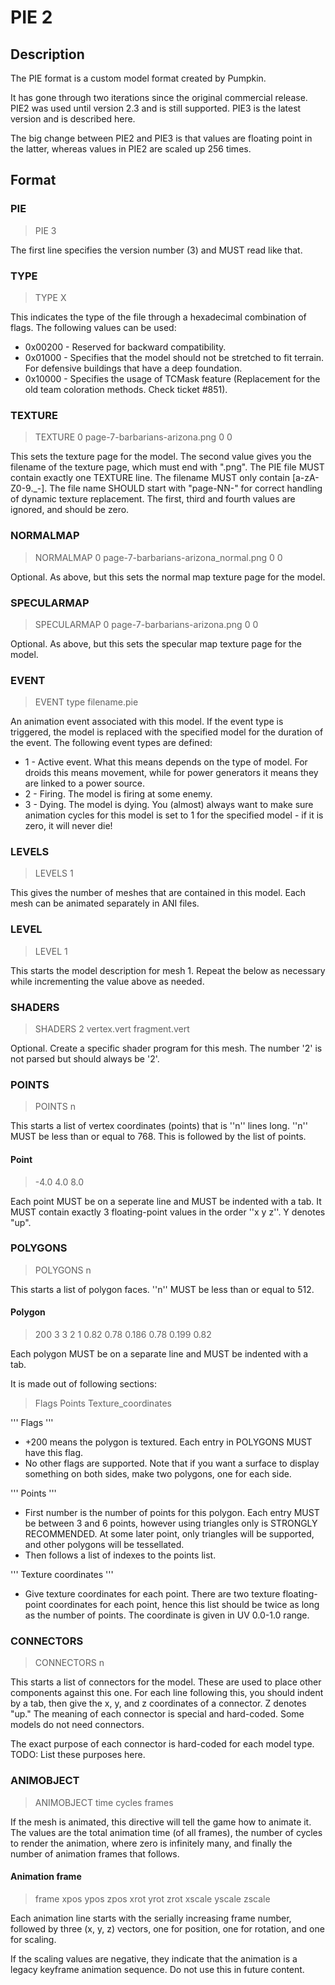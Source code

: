 PIE 2
=====

Description
-----------

The PIE format is a custom model format created by Pumpkin.

It has gone through two iterations since the original commercial release. PIE2 was
used until version 2.3 and is still supported. PIE3 is the latest version and is
described here.

The big change between PIE2 and PIE3 is that values are floating point in the latter,
whereas values in PIE2 are scaled up 256 times.

Format
------

### PIE

> PIE 3

The first line specifies the version number (3) and MUST read like that.

### TYPE

> TYPE X

This indicates the type of the file through a hexadecimal combination of flags. The following values can be used:
 * 0x00200  - Reserved for backward compatibility.
 * 0x01000  - Specifies that the model should not be stretched to fit terrain. For defensive buildings that have a deep foundation.
 * 0x10000  - Specifies the usage of TCMask feature (Replacement for the old team coloration methods. Check ticket #851).

### TEXTURE

> TEXTURE 0 page-7-barbarians-arizona.png 0 0

This sets the texture page for the model. The second value gives you the filename of the texture page, which must end with ".png". The PIE file MUST contain exactly one TEXTURE line. The filename MUST only contain [a-zA-Z0-9._\-]. The file name SHOULD start with "page-NN-" for correct handling of dynamic texture replacement. The first, third and fourth values are ignored, and should be zero.

### NORMALMAP

> NORMALMAP 0 page-7-barbarians-arizona_normal.png 0 0

Optional. As above, but this sets the normal map texture page for the model.

### SPECULARMAP

> SPECULARMAP 0 page-7-barbarians-arizona.png 0 0

Optional. As above, but this sets the specular map texture page for the model.

### EVENT

> EVENT type filename.pie

An animation event associated with this model. If the event type is triggered, the model is
replaced with the specified model for the duration of the event. The following event types are defined:

  * 1 - Active event. What this means depends on the type of model. For droids this means movement,
    while for power generators it means they are linked to a power source.
  * 2 - Firing. The model is firing at some enemy.
  * 3 - Dying. The model is dying. You (almost) always want to make sure animation cycles for this model is set to 1
    for the specified model - if it is zero, it will never die!

### LEVELS

> LEVELS 1

This gives the number of meshes that are contained in this model. Each mesh can be animated separately in ANI files.

### LEVEL

> LEVEL 1

This starts the model description for mesh 1. Repeat the below as necessary while incrementing the value above as needed.

### SHADERS

> SHADERS 2 vertex.vert fragment.vert

Optional. Create a specific shader program for this mesh. The number '2' is not parsed but should always be '2'.

### POINTS

> POINTS n

This starts a list of vertex coordinates (points) that is ''n'' lines long. ''n'' MUST be less than or equal to 768. This is followed by the list of points.

#### Point

> -4.0 4.0 8.0

Each point MUST be on a seperate line and MUST be indented with a tab. It MUST contain exactly 3 floating-point values in the order ''x y z''. Y denotes "up".

### POLYGONS

> POLYGONS n

This starts a list of polygon faces. ''n'' MUST be less than or equal to 512.

#### Polygon

> 200 3 3 2 1 0.82 0.78 0.186 0.78 0.199 0.82

Each polygon MUST be on a separate line and MUST be indented with a tab.

It is made out of following sections:

> Flags Points Texture_coordinates

''' Flags '''
 * +200 means the polygon is textured. Each entry in POLYGONS MUST have this flag.
 * No other flags are supported. Note that if you want a surface to display something on both sides, make two polygons, one for each side.

''' Points '''
 * First number is the number of points for this polygon. Each entry MUST be between 3 and 6 points, however using triangles only is STRONGLY RECOMMENDED. At some later point, only triangles will be supported, and other polygons will be tessellated.
 * Then follows a list of indexes to the points list.

''' Texture coordinates '''
 * Give texture coordinates for each point. There are two texture floating-point coordinates for each point, hence this list should be twice as long as the number of points. The coordinate is given in UV 0.0-1.0 range.

### CONNECTORS

> CONNECTORS n

This starts a list of connectors for the model. These are used to place other components against this one. For each line following this, you should indent by a tab, then give the x, y, and z coordinates of a connector. Z denotes "up." The meaning of each connector is special and hard-coded. Some models do not need connectors.

The exact purpose of each connector is hard-coded for each model type. TODO: List these purposes here.

### ANIMOBJECT

> ANIMOBJECT time cycles frames

If the mesh is animated, this directive will tell the game how to animate it. The values
are the total animation time (of all frames), the number of cycles to render the animation,
where zero is infinitely many, and finally the number of animation frames that follows.

#### Animation frame

> frame xpos ypos zpos xrot yrot zrot xscale yscale zscale

Each animation line starts with the serially increasing frame number, followed by
three (x, y, z) vectors, one for position, one for rotation, and one for scaling.

If the scaling values are negative, they indicate that the animation is a legacy
keyframe animation sequence. Do not use this in future content.
